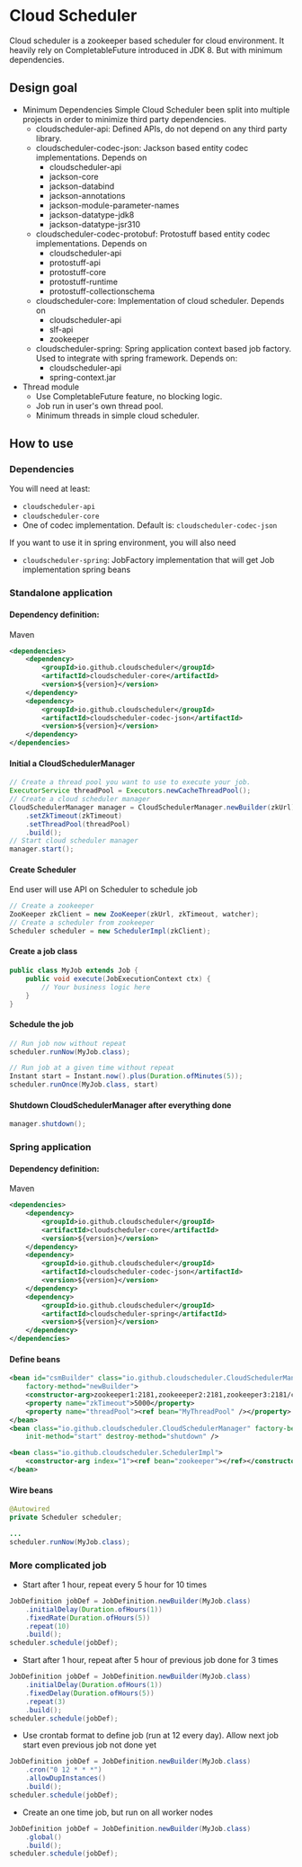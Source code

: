 # Cloud Scheduler
Cloud scheduler is a zookeeper based scheduler for cloud environment. It heavily
rely on CompletableFuture introduced in JDK 8. But with minimum dependencies.
## Design goal
* Minimum Dependencies
Simple Cloud Scheduler been split into multiple projects in order to minimize
third party dependencies.
    * cloudscheduler-api:  Defined APIs, do not depend on any third party library.
    * cloudscheduler-codec-json: Jackson based entity codec implementations. Depends on
        * cloudscheduler-api
        * jackson-core
        * jackson-databind
        * jackson-annotations
        * jackson-module-parameter-names
        * jackson-datatype-jdk8
        * jackson-datatype-jsr310
    * cloudscheduler-codec-protobuf: Protostuff based entity codec implementations. Depends on
        * cloudscheduler-api
        * protostuff-api
        * protostuff-core
        * protostuff-runtime
        * protostuff-collectionschema
    * cloudscheduler-core: Implementation of cloud scheduler. Depends on
        * cloudscheduler-api
        * slf-api
        * zookeeper
    * cloudscheduler-spring: Spring application context based job factory. Used to
integrate with spring framework. Depends on:
        * cloudscheduler-api
        * spring-context.jar
* Thread module
    * Use CompletableFuture feature, no blocking logic.
    * Job run in user's own thread pool.
    * Minimum threads in simple cloud scheduler.

## How to use
### Dependencies
You will need at least:
* `cloudscheduler-api`
* `cloudscheduler-core`
* One of codec implementation. Default is: `cloudscheduler-codec-json`

If you want to use it in spring environment, you will also need
* `cloudscheduler-spring`: JobFactory implementation that will get Job implementation
spring beans

### Standalone application
#### Dependency definition:
Maven
```xml
<dependencies>
    <dependency>
        <groupId>io.github.cloudscheduler</groupId>
        <artifactId>cloudscheduler-core</artifactId>
        <version>${version}</version>
    </dependency>
    <dependency>
        <groupId>io.github.cloudscheduler</groupId>
        <artifactId>cloudscheduler-codec-json</artifactId>
        <version>${version}</version>
    </dependency>
</dependencies>
```
#### Initial a CloudSchedulerManager
``` java
// Create a thread pool you want to use to execute your job.
ExecutorService threadPool = Executors.newCacheThreadPool();
// Create a cloud scheduler manager
CloudSchedulerManager manager = CloudSchedulerManager.newBuilder(zkUrl)
    .setZkTimeout(zkTimeout)
    .setThreadPool(threadPool)
    .build();
// Start cloud scheduler manager
manager.start();
```
#### Create Scheduler
End user will use API on Scheduler to schedule job
```java
// Create a zookeeper
ZooKeeper zkClient = new ZooKeeper(zkUrl, zkTimeout, watcher);
// Create a scheduler from zookeeper
Scheduler scheduler = new SchedulerImpl(zkClient);
```
#### Create a job class
```java
public class MyJob extends Job {
    public void execute(JobExecutionContext ctx) {
        // Your business logic here
    }
}
```
#### Schedule the job
```java
// Run job now without repeat
scheduler.runNow(MyJob.class);

// Run job at a given time without repeat
Instant start = Instant.now().plus(Duration.ofMinutes(5));
scheduler.runOnce(MyJob.class, start)
```
#### Shutdown CloudSchedulerManager after everything done
```java
manager.shutdown();
```
### Spring application
#### Dependency definition:
Maven
```xml
<dependencies>
    <dependency>
        <groupId>io.github.cloudscheduler</groupId>
        <artifactId>cloudscheduler-core</artifactId>
        <version>${version}</version>
    </dependency>
    <dependency>
        <groupId>io.github.cloudscheduler</groupId>
        <artifactId>cloudscheduler-codec-json</artifactId>
        <version>${version}</version>
    </dependency>
    <dependency>
        <groupId>io.github.cloudscheduler</groupId>
        <artifactId>cloudscheduler-spring</artifactId>
        <version>${version}</version>
    </dependency>
</dependencies>
```
#### Define beans
```xml
<bean id="csmBuilder" class="io.github.cloudscheduler.CloudSchedulerManager$Builder"
    factory-method="newBuilder">
    <constructor-arg>zookeeper1:2181,zookeeeper2:2181,zookeeper3:2181/cloudscheduler</constructor-arg>
    <property name="zkTimeout">5000</property>
    <property name="threadPool"><ref bean="MyThreadPool" /></property>
</bean>
<bean class="io.github.cloudscheduler.CloudSchedulerManager" factory-bean="csmBuilder" factory-method="build"
    init-method="start" destroy-method="shutdown" />

<bean class="io.github.cloudscheduler.SchedulerImpl">
    <constructor-arg index="1"><ref bean="zookeeper"></ref></constructor-arg>
</bean>
```
#### Wire beans
```java
@Autowired
private Scheduler scheduler;

...
scheduler.runNow(MyJob.class);
```

### More complicated job
* Start after 1 hour, repeat every 5 hour for 10 times
```java
JobDefinition jobDef = JobDefinition.newBuilder(MyJob.class)
    .initialDelay(Duration.ofHours(1))
    .fixedRate(Duration.ofHours(5))
    .repeat(10)
    .build();
scheduler.schedule(jobDef);
```
* Start after 1 hour, repeat after 5 hour of previous job done for 3 times
```java
JobDefinition jobDef = JobDefinition.newBuilder(MyJob.class)
    .initialDelay(Duration.ofHours(1))
    .fixedDelay(Duration.ofHours(5))
    .repeat(3)
    .build();
scheduler.schedule(jobDef);
```
* Use crontab format to define job (run at 12 every day). Allow next job start even previous job not done yet
```java
JobDefinition jobDef = JobDefinition.newBuilder(MyJob.class)
    .cron("0 12 * * *")
    .allowDupInstances()
    .build();
scheduler.schedule(jobDef);
```
* Create an one time job, but run on all worker nodes
```java
JobDefinition jobDef = JobDefinition.newBuilder(MyJob.class)
    .global()
    .build();
scheduler.schedule(jobDef);
```
